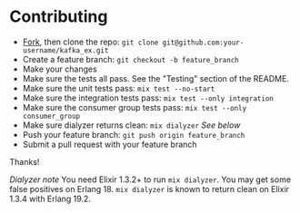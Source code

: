 # Contributing

- [Fork](https://github.com/kafkaex/kafka_ex/fork), then clone the repo: `git clone git@github.com:your-username/kafka_ex.git`
- Create a feature branch: `git checkout -b feature_branch`
- Make your changes
- Make sure the tests all pass.  See the "Testing" section of the README.
- Make sure the unit tests pass: `mix test --no-start`
- Make sure the integration tests pass: `mix test --only integration`
- Make sure the consumer group tests pass: `mix test --only consumer_group`
- Make sure dialyzer returns clean: `mix dialyzer` *See below*
- Push your feature branch: `git push origin feature_branch`
- Submit a pull request with your feature branch

Thanks!

*Dialyzer note* You need Elixir 1.3.2+ to run `mix dialyzer`.  You may get some
false positives on Erlang 18.  `mix dialyzer` is known to return clean on
Elixir 1.3.4 with Erlang 19.2.
